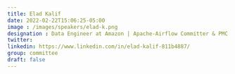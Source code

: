 ```yaml
---
title: Elad Kalif
date: 2022-02-22T15:06:25-05:00
image : /images/speakers/elad-k.png
designation : Data Engineer at Amazon | Apache-Airflow Committer & PMC Member
twitter:
linkedin: https://www.linkedin.com/in/elad-kalif-811b4887/
group: committee
draft: false
---
```


